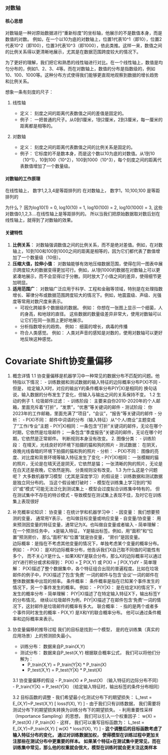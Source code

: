 ### 对数轴

#### 核心思想
对数轴是一种对原始数据进行“重新标度”的坐标轴，他展示的不是数值本身，而是数值的对数。 例如，在一个以10为底的对数轴上，位置1代表10^1（即10），位置2代表10^2（即100），位置3代表10^3（即1000），依此类推。这样一来，数值之间的比例关系得以更清晰地展示，尤其是在数据范围跨度较大的情况下。 

为了更好的理解，我们把它和熟悉的线性轴进行对比。在一个线性轴上，数值是均匀分布的，例如1、2、3、4等。而在对数轴上，数值的分布是指数级的，例如10、100、1000等。这种分布方式使得我们能够更直观地观察到数据的增长趋势和比例关系。

想象一条有刻度的尺子：
1. 线性轴
    - 定义： 刻度之间的距离代表数值之间的差值是固定的。 
    - 例子： 一把普通的尺子。从0到1厘米，1到2厘米，2到3厘米，每一厘米的距离都是相等的。

2. 对数轴
    - 定义： 刻度之间的距离代表数值之间的比例关系是固定的。 
    - 例子： 它标度的不是数本身，而是这个数以10为底的对数值。从1到10（10^1），10到100（10^2），100到1000（10^3），每个刻度之间的距离代表数值增加了一个数量级。

#### 对数轴的工作原理
在线性轴上， 数字1,2,3,4是等距排列的
在对数轴上， 数字1，10,100,100 是等距排列的

为什么？
因为log10(1) = 0, log10(10) = 1, log10(100) = 2, log10(1000) = 3, 这些对数值0,1,2,3....在线性轴上是等距排列的。 所以当我们把原始数据取对数后划在线性轴上，就得到了对数轴的效果。 

#### 关键特性
1. **比例关系**： 对数轴强调数值之间的比例关系，而不是绝对差值。例如，在对数轴上，10到100和100到1000之间的距离是相等的，因为它们都代表了数值增加了一个数量级（10倍）。
2. **压缩大值，拉伸小值**： 对数轴能够有效地压缩数据范围，使得在同一图表中展示跨度较大的数据变得更加可行。例如，从1到1000的数据在对数轴上可以更紧凑地展示，而不会显得过于分散。同时放大了小值之间的差异，使得细节更加明显。
3. **适用范围广**： 对数轴广泛应用于科学、工程和金融等领域，特别是在处理指数增长、幂律分布或数据范围跨度较大的情况下。例如，地震震级、声级、光强度等常用对数尺度来表示。
    - 可视化跨越多个数据级的数据。 例如： 你想在一张图上显示一个细菌，人的身高，和地球的直径。 这些数据的数量级差异非常大，使用对数轴可以让它们在同一张图上更好地展示。
    - 分析指数增长的趋势。 例如： 细菌的增长，病毒的传播
    - 符合人类感觉。 例如： 人类对声音的感知是对数的，使用对数轴可以更好地反映这种感觉。



# Covariate Shift协变量偏移
1. 概念详情
    1.1 协变量偏移是机器学习中一种常见的数据分布不匹配的问题。他特指以下情况： 
        - 训练数据和测试数据的输入特征的边际概率分布P(X)不同
        - 但是， 给定输入X时，对应的输出Y的条件概率分布P(Y|X)是相同的
        换句话说，输入数据的分布发生了变化，但输入与输出之间的关系保持不变。
    1.2 生动的例子
        1. 垃圾邮件过滤：
            - 训练阶段： 主要来自你2010-2020年的个人邮箱，里面充斥着“打折”，“发票”，“优惠”等关键词的邮件
            - 测试阶段： 你2023年的工作邮箱，里面充满了“项目”，“会议”，“报告”等关键词的邮件
            - 分析： 
                - P(X)不同： 邮件中词语的分布（输入特征）从“个人/商业”主题变成了“工作/专业”主题
                - P(Y|X)相同：一条包含“打折”关键词的邮件，无论在哪个时期，它依然是垃圾邮件； 一条包含“季度报告”关键词的邮件，无论在哪个时期，它依然是正常邮件。 判断规则本身没有改变。
        2. 图像分类：
            - 训练阶段： 在晴天，光线良好的环境下拍摄的猫和狗的照片
            - 测试数据： 在阴天，夜晚光线昏暗的环境下拍摄的猫和狗的照片
            - 分析：
                - P(X)不同： 图像的亮度、对比度和背景环境等输入特征发生了变化
                - P(Y|X)相同： 一张模糊的猫的照片，无论是在晴天还是阴天，它依然是猫； 一张清晰的狗的照片，无论是在白天还是夜晚，它依然是狗。 分类规则没有改变。
    1.3 为什么这是个问题呢？ 
        大多数机器学习模型（尤其是深度学习）的假设是：训练数据和测试数据是独立同分布的。 当这个假设被打破时：
        - 模型在训练集上学习到的“知识”或“模式”可能无法泛化到测试集上
        - 模型会过度拟合训练集中特有的， 但在测试集中不存在的特诊模式
        - 导致模型在测试集上表现不佳，及时它在训练集上表现很好

2. 补充概率论知识： 
    协变量：在统计学和机器学习中：
        - 因变量： 我们想要预测的变量， 通常用Y表示， 也叫做目标变量或响应变量
        - 自变量/协变量： 用来预测因变量的特征变量，通常记为X。也叫做自变量或者输入
        - 简单理解： 在一个预测任务中， x是输入特征， Y是输出标签。例如，用“面积”和“位置”预测房价， 那么“面积”和“位置”就是协变量， “房价”是因变量。  
    边际概率：是指在不考虑其他变量的情况下，单独考虑某个变量的概率分布。 例如： 
        - P(X)： 是X的边际概率分布，他告诉我们X自己取不同值的可能性有多个， 而不关心Y是什么 
        - 如果X和Y是联合分布，那么X的边际概率可以通过对Y进行积分或求和得到： P(X) = ∑ P(X,Y) 或 P(X) = ∫ P(X,Y)dY
        - 简单理解： P(X)描述了整个数据集中，各个特征组合出现的普遍程度。比如在垃圾邮件的例子中，P(X)描述了包含‘免费’ 一词的邮件与包含‘会议’一词的邮件在整体数据集中出现的频率。
    条件概率： 条件概率是指在已知某个事件发生的情况下，另一个事件发生的概率。 例如： 
        - P(Y|X)： 是在给定X的情况下，Y发生的概率分布
        - 简单理解： P(Y|X)描述了在特定输入特征X下，输出标签Y的分布情况。 继续以垃圾邮件为例，P(Y|X)描述了在邮件包含‘免费’一词的情况下，这封邮件是垃圾邮件的概率有多大。
    联合概率：
        - 指的是两个或者多个事件同时发生的概率
        - P(X,Y) 是X和Y的联合概率分布。 他可以通过条件概率和边际概率来表示。  

3. 协变量偏移的推导过程
    我们的目标是找到一个模型， 是的在训练集（真实的应用场景）上的预测损失最小。 
    - 训练分布： 数据来自P_train(X,Y)
    - 测试分布： 数据来自P_test(X,Y)
    根据联合概率公式， 我们可以将他们分解为：
        - P_train(X,Y) = P_train(Y|X) * P_train(X)
        - P_test(X,Y) = P_test(Y|X) * P_test(X)
    
    3.1 协变量偏移的假设
        - P_train(X) ≠ P_test(X)  （输入特征的边际分布不同）
        - P_train(Y|X) = P_test(Y|X)  （给定输入特征时，输出标签的条件分布相同）

    3.2 目标函数的调整
        - 我们希望最小化测试分布下的期望损失： 
            L_test = E_(X,Y)~P_test(X,Y) [ loss(f(X), Y) ]
        - 由于我们只有训练数据， 我们需要将测试分布下的期望损失转换为训练分布下的期望损失。 
        - 利用重要性采样（Importance Sampling）的思想， 我们可以引入一个权重因子： 
            w(X) = P_test(X) / P_train(X)
        - 这样， 我们可以重写目标函数为： 
            L_test = E_(X,Y)~P_train(X,Y) [ w(X) * loss(f(X), Y) ]
        - **这个调整后的目标函数考虑了输入特征分布的变化， 通过对训练数据加权， 使得模型在训练过程中更加关注那些在测试分布中更重要的样本。 如果某个特征x在测试集中更常见，而在训练集中常见，那么他的权重就会很大，模型在训练时就会更关注这类样本** 